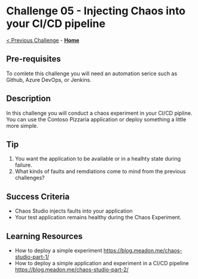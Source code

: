 # Challenge 05 - Injecting Chaos into your CI/CD pipeline

[< Previous Challenge](./Challenge-04.md) - **[Home](../README.md)**

## Pre-requisites
To comlete this challenge you will need an automation serice such as Github, Azure DevOps, or Jenkins. 


## Description
In this challenge you will conduct a chaos experiment in your CI/CD pipline. 
You can use the Contoso Pizzaria application or deploy something a little more simple. 


## Tip
1. You want the application to be available or in a healhty state during failure.
2. What kinds of faults and remdiations come to mind from the previous challenges? 

## Success Criteria

- Chaos Studio injects faults into your application
- Your test application remains healthy during the Chaos Experiment. 


## Learning Resources 
- How to deploy a simple experiment https://blog.meadon.me/chaos-studio-part-1/
- How to deploy a simple application and experiment in a CI/CD pipeline https://blog.meadon.me/chaos-studio-part-2/

